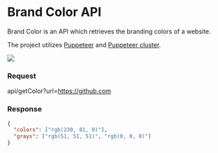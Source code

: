 # Brand Color API

Brand Color is an API which retrieves the branding colors of a website.

The project utilizes [Puppeteer](https://github.com/GoogleChrome/puppeteer) and [Puppeteer cluster](https://github.com/thomasdondorf/puppeteer-cluster).

<img src="https://i.ibb.co/7V2w7Ss/brand-color.gif"/>

### Request

api/getColor?url=https://github.com

### Response

```json
{
  "colors": ["rgb(230, 81, 0)"],
  "grays": ["rgb(51, 51, 51)", "rgb(0, 0, 0)"]
}
```
